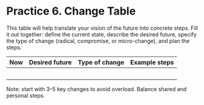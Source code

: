 # Practice 6. Change Table

This table will help translate your vision of the future into concrete steps. Fill it out together: define the current state, describe the desired future, specify the type of change (radical, compromise, or micro-change), and plan the steps.

| Now | Desired future | Type of change | Example steps |
|---|---|---|---|
||||
||||
||||
||||
||||

Note: start with 3–5 key changes to avoid overload. Balance shared and personal steps.

